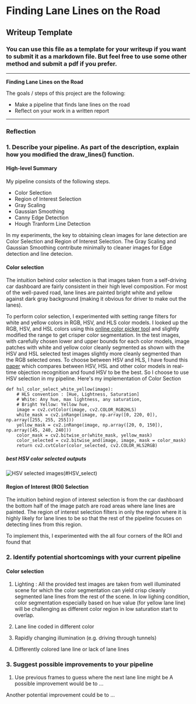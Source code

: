 # **Finding Lane Lines on the Road** 

## Writeup Template

### You can use this file as a template for your writeup if you want to submit it as a markdown file. But feel free to use some other method and submit a pdf if you prefer.

---

**Finding Lane Lines on the Road**

The goals / steps of this project are the following:
* Make a pipeline that finds lane lines on the road
* Reflect on your work in a written report


[//]: # (Image References)

[image1]: ./examples/grayscale.jpg "Grayscale"
[RGBSelected]: ./report_images/RGB_select.png "RGB selected images"
[HSVSelected]: ./report_images/HSV_select.png "HSV selected images"
[HSLSelected]: ./report_images/HLS_select.png "HSL selected images"

---

### Reflection

### 1. Describe your pipeline. As part of the description, explain how you modified the draw_lines() function.
#### High-level Summary 
My pipeline consists of the following steps. 
- Color Selection
- Region of Interest Selection
- Gray Scaling
- Gaussian Smoothing
- Canny Edge Detection
- Hough Tranform Line Detection

In my experiments, the key to obtaining clean images for lane detection are Color Selection and Region of Interest Selection. The Gray Scaling and Gaussian Smoothing contribute minimally to cleaner images for Edge detection and line detecion. 

#### Color selection
The intuition behind color selection is that images taken from a self-driving car dashboard are fairly consistent in their high level composition. For most of the well-paved road, lane lines are painted bright white and yellow against dark gray background (making it obvious for driver to make out the lanes). 

To perform color selection, I experimented with setting range filters for white and yellow colors in RGB, HSV, and HLS color models. I looked up the RGB, HSV, and HSL colors using this [online color picker tool](http://colorizer.org/) and slightly modified the range to get crisper color segmentation. In the test images, with carefully chosen lower and upper bounds for each color models, image patches with white and yellow color cleanly segmented as shown with the HSV and HSL selected test images slightly more cleanly segmented than the RGB selected ones. To choose between HSV and HLS, I have found this [paper](http://revistas.ua.pt/index.php/revdeti/article/viewFile/2092/1964) which compares between HSV, HSL and other color models in real-time objection recognition and found HSV to be the best. So I choose to use HSV selection in my pipeline. Here's my implementation of Color Section

```
def hsl_color_select_white_yellow(image):
    # HLS convention : [Hue, Lightness, Saturation]
    # White: Any hue, max lightness, any saturation, 
    # Bright Yellow: Yellow hue, 
    image = cv2.cvtColor(image, cv2.COLOR_RGB2HLS)
    white_mask = cv2.inRange(image, np.array([0, 220, 0]), np.array([255, 255, 255]))
    yellow_mask = cv2.inRange(image, np.array([20, 0, 150]), np.array([45, 240, 240]))
    color_mask = cv2.bitwise_or(white_mask, yellow_mask)
    color_selected = cv2.bitwise_and(image, image, mask = color_mask)
    return cv2.cvtColor(color_selected, cv2.COLOR_HLS2RGB)
```

##### best HSV color selected outputs
![HSV selected images][HSVSelected](#HSV_select)

#### Region of Interest (ROI) Selection
The intuition behind region of interest selection is from the car dashboard the bottom half of the image patch are road areas where lane lines are painted. The region of interest selection filters in only the region where it is highly likely for lane lines to be so that the rest of the pipeline focuses on detecting lines from this region.

To implement this, I experimented with the all four corners of the ROI and found that 

### 2. Identify potential shortcomings with your current pipeline

#### Color selection
1. Lighting : All the provided test images are taken from well illuminated scene for which the color segmentation can yield crisp cleanly segmented lane lines from the rest of the scene. In low lighing condition, color segmentation especially based on hue value (for yellow lane line) will be challenging as different color region in low saturation start to overlap. 

2. Lane line coded in different color

3. Rapidly changing illumination (e.g. driving through tunnels)

4. Differently colored lane line or lack of lane lines


### 3. Suggest possible improvements to your pipeline
1. Use previous frames to guess where the next lane line might be
A possible improvement would be to ...

Another potential improvement could be to ...

